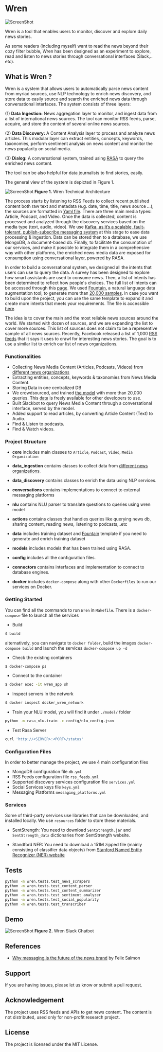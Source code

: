 # Wren

![ScreenShot](/docs/images/wren.jpg)

Wren is a tool that enables users to monitor, discover and explore daily news stories.

As some readers (including myself) want to read the news beyond their cozy filter bubble, Wren has been designed as an experiment to explore, read and listen to news stories through conversational interfaces (Slack,.. etc). 


## What is Wren ? 

Wren is a system that allows users to automatically parse news content from myriad sources, use NLP technology to enrich news discovery, and store data to easily source and search the enriched news data through conversational interfaces. The system consists of three layers: 

(1) **Data Ingestion:** News aggregation layer to monitor, and ingest data from a list of international news sources. The tool can monitor RSS feeds, parse, acquire, and store the content of several online news sources. 

(2) **Data Discovery:** A Content Analysis layer to process and analyze news articles. This modular layer can extract entities, concepts, keywords, taxonomies, perform sentiment analysis on news content and monitor the news popularity on social media. 

(3) **Dialog:** A conversational system, trained using [RASA](https://github.com/RasaHQ/rasa_nlu) to query the enriched news content.

The tool can be also helpful for data journalists to find stories, easily.

The general view of the system is depicted in Figure 1.

![ScreenShot](/docs/images/wren_news_analytics.png)
**Figure 1.** Wren Technical Architecture 

The process starts by listening to RSS Feeds to collect recent published content both raw text and metadata (e.g. date, time, title, news source …), the sources are formatted in [Yaml file](wren/config/rss_feeds.yml). There are three main media types: Article, Podcast, and Video. Once the data is collected, content is processed and analyzed through the discovery services based on the media type (text, audio, video). We use [Kafka, as it’s a scalable, fault-tolerant, publish-subscribe messaging system](https://www.confluent.io/blog/publishing-apache-kafka-new-york-times/) at this stage to ease data processing & ingestion. Data can be stored then to a database, we use MongoDB, a document-based db. Finally, to facilitate the consumption of our services, and make it possible to integrate them in a comprehensive way with other platforms, the enriched news media data are exposed for consumption using conversational layer, powered by RASA. 

In order to build a conversational system, we designed all the intents that users can use to query the data. A survey has been designed to explore how smart assistants are used to consume news. Then, a list of intents has been determined to reflect how people's choices. The full list of intents can be accessed through this [page](/docs/news_assistant.md). We used [Fountain](https://github.com/tzano/fountain), a natural language data augmentation tool, to generate more than [20,000 samples](/wren/data/wren_training_dataset.json). In case you want to build upon the project, you can use the same template to expand it and create more intents that meets your requirements. The file is accessible [here](/wren/data/wren_training_gen_fountain.yaml). 

The idea is to cover the main and the most reliable news sources around the world. We started with dozen of sources, and we are expanding the list to cover more sources. This list of sources does not claim to be a representive sample of all news sources. Recently, Facebook released a list of 1,000 [RSS feeds](https://fbnewsroomus.files.wordpress.com/2016/05/rss-urls.pdf) that it says it uses to crawl for interesting news stories. The goal is to use a similar list to enrich our list of news organizations.


### Functionalities 
- Collecting News Media Content (Articles, Podcasts, Videos) from [different news organizations](wren/config/rss_feeds.yml)
- Extracting entities, concepts, keywords & taxonomies from News Media Content.
- Storing Data in one centralized DB
- We crowdsourced, and trained [the model](/docs/news_assistant.md) with more than 20,000 queries. This [data](/wren/data/wren_training_dataset.json) is freely available for other developers to use. 
- Built Slackbot to query News Media Content through a conversational interface, served by the model.
- Added support to read articles, by converting Article Content (Text) to Audio. 
- Find & Listen to podcasts.
- Find & Watch videos.  


### Project Structure 
- **core** includes main classes to `Article`, `Podcast`, `Video`, `Media Organization`
- **data_ingestion** contains classes to collect data from [different news organizations](wren/config/rss_feeds.yml).
- **data_discovery** contains classes to enrich the data using NLP services.
- **conversations** contains implementations to connect to external messaging platforms 
- **nlu** contains NLU parser to translate questions to queries using wren model
- **actions** contains classes that handles queries like querying news db, sharing content, reading news, listening to podcasts,..etc
- **data** includes training dataset and [Fountain](http://github.com/tzano/Fountain) template if you need to generate and enrich training dataset
- **models** includes models that has been trained using RASA.
- **config** includes all the configuration files. 
- **connectors** contains interfaces and implementation to connect to database engines.

- **docker** includes `docker-compose` along with other `Dockerfiles` to run our services on Docker.



### Getting Started

You can find all the commands to run `Wren` in `Makefile`. There is a `docker-compose` file to launch all the services

- Build
```bash
$ build
```

alternatively, you can navigate to `docker folder`, build the images `docker-compose build` and launch the services `docker-compose up -d` 

- Check the existing containers 
```bash
$ docker-compose ps
```

- Connect to the container
```bash
$ docker exec -it wren_app sh
```

- Inspect servers in the network
```bash
$ docker inspect docker_wren_network
```

- Train your NLU model, you will find it under `./model/` folder
```bash
python -m rasa_nlu.train -c config/nlu_config.json
```

- Test Rasa Server
```bash
curl 'http://<SERVER>:<PORT>/status'
```


### Configuration Files 
In order to better manage the project, we use 4 main configuration files

- MongoDB configuration file `db.yml`
- RSS Feeds configuration file `rss_feeds.yml`
- Supported discovery services configuration file `services.yml`
- Social Services keys file `keys.yml`
- Messaging Platforms `messaging_platforms.yml`


### Services 

Some of third-party services use libraries that can be downloaded, and installed locally. We use `resources` folder to store these materials.

* SentStrength: 
You need to download `SentStrength.jar` and `SentStrength_data` dictionaries from SentStrength website. 
 
* Standford NER: 
You need to download a 151M zipped file (mainly consisting of classifier data objects) from [Stanford Named Entity Recognizer (NER) website](https://nlp.stanford.edu/software/CRF-NER.shtml)


## Tests

```sh
python -m wren.tests.test_news_scrapers
python -m wren.tests.test_content_parser
python -m wren.tests.test_content_summarizer
python -m wren.tests.test_sentiment_analyzer
python -m wren.tests.test_social_popularity
python -m wren.tests.test_transcriber
```

## Demo

![ScreenShot](/docs/images/wren_slack.png)
**Figure 2.** Wren Slack Chatbot

## References
- [Why messaging is the future of the news brand](https://splinternews.com/why-messaging-is-the-future-of-the-news-brand-1793854684) by Felix Salmon

## Support
If you are having issues, please let us know or submit a pull request.

## Acknowledgement
The project uses RSS feeds and APIs to get news content. The content is not distributed, used only for non-profit research project. 

## License
The project is licensed under the MIT License.
